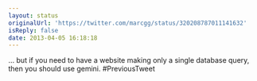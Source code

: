 ```yaml
---
layout: status
originalUrl: 'https://twitter.com/marcgg/status/320208787011141632'
isReply: false
date: 2013-04-05 16:18:18
---
```


… but if you need to have a website making only a single database query, then you should use gemini. #PreviousTweet

